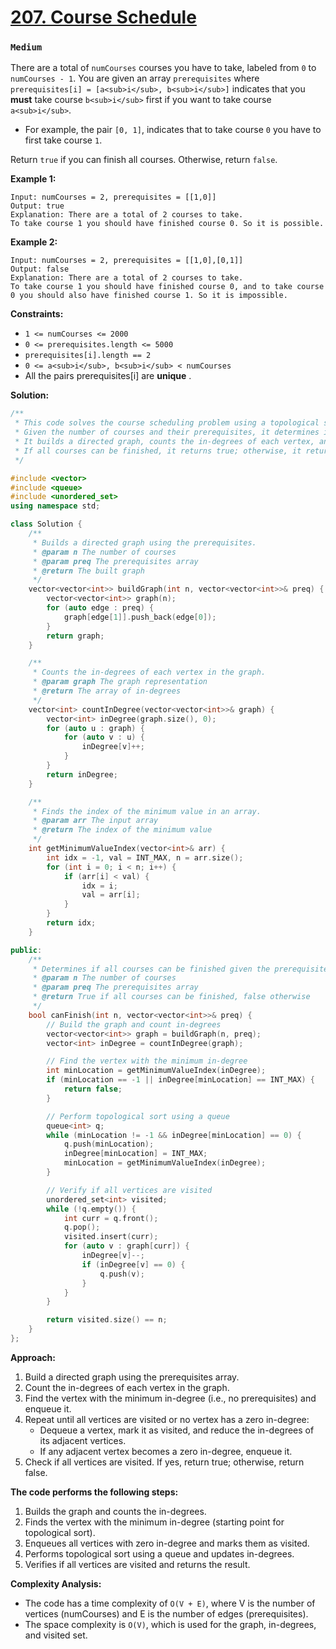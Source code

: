 # [207. Course Schedule](https://leetcode.com/problems/course-schedule/description/)
### `Medium`

There are a total of `numCourses` courses you have to take, labeled from `0` to `numCourses - 1`. You are given an array `prerequisites` where `prerequisites[i] = [a<sub>i</sub>, b<sub>i</sub>]` indicates that you **must**  take course `b<sub>i</sub>` first if you want to take course `a<sub>i</sub>`.

- For example, the pair `[0, 1]`, indicates that to take course `0` you have to first take course `1`.

Return `true` if you can finish all courses. Otherwise, return `false`.

**Example 1:** 

```
Input: numCourses = 2, prerequisites = [[1,0]]
Output: true
Explanation: There are a total of 2 courses to take. 
To take course 1 you should have finished course 0. So it is possible.
```

**Example 2:** 

```
Input: numCourses = 2, prerequisites = [[1,0],[0,1]]
Output: false
Explanation: There are a total of 2 courses to take. 
To take course 1 you should have finished course 0, and to take course 0 you should also have finished course 1. So it is impossible.
```

**Constraints:** 

- `1 <= numCourses <= 2000`
- `0 <= prerequisites.length <= 5000`
- `prerequisites[i].length == 2`
- `0 <= a<sub>i</sub>, b<sub>i</sub> < numCourses`
- All the pairs prerequisites[i] are **unique** .

**Solution:**

```CPP
/**
 * This code solves the course scheduling problem using a topological sorting approach.
 * Given the number of courses and their prerequisites, it determines if all courses can be finished.
 * It builds a directed graph, counts the in-degrees of each vertex, and performs topological sorting.
 * If all courses can be finished, it returns true; otherwise, it returns false.
 */

#include <vector>
#include <queue>
#include <unordered_set>
using namespace std;

class Solution {
    /**
     * Builds a directed graph using the prerequisites.
     * @param n The number of courses
     * @param preq The prerequisites array
     * @return The built graph
     */
    vector<vector<int>> buildGraph(int n, vector<vector<int>>& preq) {
        vector<vector<int>> graph(n);
        for (auto edge : preq) {
            graph[edge[1]].push_back(edge[0]);
        }
        return graph;
    }

    /**
     * Counts the in-degrees of each vertex in the graph.
     * @param graph The graph representation
     * @return The array of in-degrees
     */
    vector<int> countInDegree(vector<vector<int>>& graph) {
        vector<int> inDegree(graph.size(), 0);
        for (auto u : graph) {
            for (auto v : u) {
                inDegree[v]++;
            }
        }
        return inDegree;
    }

    /**
     * Finds the index of the minimum value in an array.
     * @param arr The input array
     * @return The index of the minimum value
     */
    int getMinimumValueIndex(vector<int>& arr) {
        int idx = -1, val = INT_MAX, n = arr.size();
        for (int i = 0; i < n; i++) {
            if (arr[i] < val) {
                idx = i;
                val = arr[i];
            }
        }
        return idx;
    }

public:
    /**
     * Determines if all courses can be finished given the prerequisites.
     * @param n The number of courses
     * @param preq The prerequisites array
     * @return True if all courses can be finished, false otherwise
     */
    bool canFinish(int n, vector<vector<int>>& preq) {
        // Build the graph and count in-degrees
        vector<vector<int>> graph = buildGraph(n, preq);
        vector<int> inDegree = countInDegree(graph);

        // Find the vertex with the minimum in-degree
        int minLocation = getMinimumValueIndex(inDegree);
        if (minLocation == -1 || inDegree[minLocation] == INT_MAX) {
            return false;
        }

        // Perform topological sort using a queue
        queue<int> q;
        while (minLocation != -1 && inDegree[minLocation] == 0) {
            q.push(minLocation);
            inDegree[minLocation] = INT_MAX;
            minLocation = getMinimumValueIndex(inDegree);
        }

        // Verify if all vertices are visited
        unordered_set<int> visited;
        while (!q.empty()) {
            int curr = q.front();
            q.pop();
            visited.insert(curr);
            for (auto v : graph[curr]) {
                inDegree[v]--;
                if (inDegree[v] == 0) {
                    q.push(v);
                }
            }
        }

        return visited.size() == n;
    }
};

```

**Approach:**
1. Build a directed graph using the prerequisites array.
2. Count the in-degrees of each vertex in the graph.
3. Find the vertex with the minimum in-degree (i.e., no prerequisites) and enqueue it.
4. Repeat until all vertices are visited or no vertex has a zero in-degree:
   - Dequeue a vertex, mark it as visited, and reduce the in-degrees of its adjacent vertices.
   - If any adjacent vertex becomes a zero in-degree, enqueue it.
5. Check if all vertices are visited. If yes, return true; otherwise, return false.

**The code performs the following steps:**
1. Builds the graph and counts the in-degrees.
2. Finds the vertex with the minimum in-degree (starting point for topological sort).
3. Enqueues all vertices with zero in-degree and marks them as visited.
4. Performs topological sort using a queue and updates in-degrees.
5. Verifies if all vertices are visited and returns the result.

**Complexity Analysis:**
- The code has a time complexity of `O(V + E)`, where V is the number of vertices (numCourses) and E is the number of edges (prerequisites).
- The space complexity is `O(V)`, which is used for the graph, in-degrees, and visited set.
